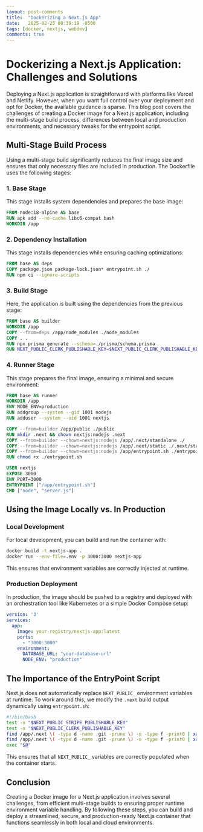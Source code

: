 ```yaml
---
layout: post-comments
title:  "Dockerizing a Next.js App"
date:   2025-02-25 00:39:19 -0500
tags: [docker, nextjs, webdev]
comments: true
--- 
```


# Dockerizing a Next.js Application: Challenges and Solutions

Deploying a Next.js application is straightforward with platforms like Vercel and Netlify. However, when you want full control over your deployment and opt for Docker, the available guidance is sparse. This blog post covers the challenges of creating a Docker image for a Next.js application, including the multi-stage build process, differences between local and production environments, and necessary tweaks for the entrypoint script.

## Multi-Stage Build Process

Using a multi-stage build significantly reduces the final image size and ensures that only necessary files are included in production. The Dockerfile uses the following stages:

### 1. Base Stage
This stage installs system dependencies and prepares the base image:

```dockerfile
FROM node:18-alpine AS base
RUN apk add --no-cache libc6-compat bash
WORKDIR /app
```

### 2. Dependency Installation
This stage installs dependencies while ensuring caching optimizations:

```dockerfile
FROM base AS deps
COPY package.json package-lock.json* entrypoint.sh ./
RUN npm ci --ignore-scripts
```

### 3. Build Stage
Here, the application is built using the dependencies from the previous stage:

```dockerfile
FROM base AS builder
WORKDIR /app
COPY --from=deps /app/node_modules ./node_modules
COPY . .
RUN npx prisma generate --schema=./prisma/schema.prisma
RUN NEXT_PUBLIC_CLERK_PUBLISHABLE_KEY=$NEXT_PUBLIC_CLERK_PUBLISHABLE_KEY NEXT_PUBLIC_STRIPE_PUBLISHABLE_KEY=$NEXT_PUBLIC_STRIPE_PUBLISHABLE_KEY npx next build --no-lint
```

### 4. Runner Stage
This stage prepares the final image, ensuring a minimal and secure environment:

```dockerfile
FROM base AS runner
WORKDIR /app
ENV NODE_ENV=production
RUN addgroup --system --gid 1001 nodejs
RUN adduser --system --uid 1001 nextjs

COPY --from=builder /app/public ./public
RUN mkdir .next && chown nextjs:nodejs .next
COPY --from=builder --chown=nextjs:nodejs /app/.next/standalone ./
COPY --from=builder --chown=nextjs:nodejs /app/.next/static ./.next/static
COPY --from=builder --chown=nextjs:nodejs /app/entrypoint.sh ./entrypoint.sh
RUN chmod +x ./entrypoint.sh

USER nextjs
EXPOSE 3000
ENV PORT=3000
ENTRYPOINT ["/app/entrypoint.sh"]
CMD ["node", "server.js"]
```

## Using the Image Locally vs. In Production

### Local Development
For local development, you can build and run the container with:

```sh
docker build -t nextjs-app .
docker run --env-file=.env -p 3000:3000 nextjs-app
```

This ensures that environment variables are correctly injected at runtime. 

### Production Deployment
In production, the image should be pushed to a registry and deployed with an orchestration tool like Kubernetes or a simple Docker Compose setup:

```yaml
version: '3'
services:
  app:
    image: your-registry/nextjs-app:latest
    ports:
      - "3000:3000"
    environment:
      DATABASE_URL: "your-database-url"
      NODE_ENV: "production"
```

## The Importance of the EntryPoint Script

Next.js does not automatically replace `NEXT_PUBLIC_` environment variables at runtime. To work around this, we modify the `.next` build output dynamically using `entrypoint.sh`:

```bash
#!/bin/bash
test -n "$NEXT_PUBLIC_STRIPE_PUBLISHABLE_KEY"
test -n "$NEXT_PUBLIC_CLERK_PUBLISHABLE_KEY"
find /app/.next \( -type d -name .git -prune \) -o -type f -print0 | xargs -0 sed -i "s#CLERK_PUBLISHABLE_KEY#$NEXT_PUBLIC_CLERK_PUBLISHABLE_KEY#g"
find /app/.next \( -type d -name .git -prune \) -o -type f -print0 | xargs -0 sed -i "s#STRIPE_PUBLISHABLE_KEY#$NEXT_PUBLIC_STRIPE_PUBLISHABLE_KEY#g"
exec "$@"
```

This ensures that all `NEXT_PUBLIC_` variables are correctly populated when the container starts.

## Conclusion

Creating a Docker image for a Next.js application involves several challenges, from efficient multi-stage builds to ensuring proper runtime environment variable handling. By following these steps, you can build and deploy a streamlined, secure, and production-ready Next.js container that functions seamlessly in both local and cloud environments.





